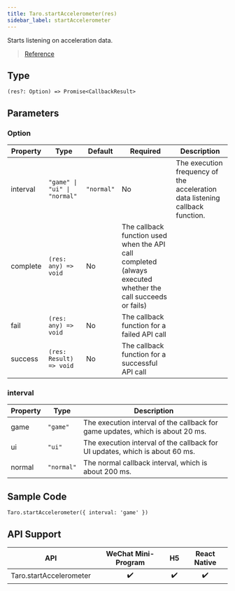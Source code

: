 ```yaml
---
title: Taro.startAccelerometer(res)
sidebar_label: startAccelerometer
---
```


Starts listening on acceleration data.

> [Reference](https://developers.weixin.qq.com/miniprogram/en/dev/api/device/accelerometer/wx.startAccelerometer.html)

## Type

```tsx
(res?: Option) => Promise<CallbackResult>
```

## Parameters

### Option

<table>
  <thead>
    <tr>
      <th>Property</th>
      <th>Type</th>
      <th style={{ textAlign: "center"}}>Default</th>
      <th style={{ textAlign: "center"}}>Required</th>
      <th>Description</th>
    </tr>
  </thead>
  <tbody>
    <tr>
      <td>interval</td>
      <td><code>&quot;game&quot; | &quot;ui&quot; | &quot;normal&quot;</code></td>
      <td style={{ textAlign: "center"}}><code>&quot;normal&quot;</code></td>
      <td style={{ textAlign: "center"}}>No</td>
      <td>The execution frequency of the acceleration data listening callback function.</td>
    </tr>
    <tr>
      <td>complete</td>
      <td><code>(res: any) =&gt; void</code></td>
      <td style={{ textAlign: "center"}}>No</td>
      <td>The callback function used when the API call completed (always executed whether the call succeeds or fails)</td>
    </tr>
    <tr>
      <td>fail</td>
      <td><code>(res: any) =&gt; void</code></td>
      <td style={{ textAlign: "center"}}>No</td>
      <td>The callback function for a failed API call</td>
    </tr>
    <tr>
      <td>success</td>
      <td><code>(res: Result) =&gt; void</code></td>
      <td style={{ textAlign: "center"}}>No</td>
      <td>The callback function for a successful API call</td>
    </tr>
  </tbody>
</table>

### interval

<table>
  <thead>
    <tr>
      <th>Property</th>
      <th>Type</th>
      <th>Description</th>
    </tr>
  </thead>
  <tbody>
    <tr>
      <td>game</td>
      <td><code>&quot;game&quot;</code></td>
      <td>The execution interval of the callback for game updates, which is about 20 ms.</td>
    </tr>
    <tr>
      <td>ui</td>
      <td><code>&quot;ui&quot;</code></td>
      <td>The execution interval of the callback for UI updates, which is about 60 ms.</td>
    </tr>
    <tr>
      <td>normal</td>
      <td><code>&quot;normal&quot;</code></td>
      <td>The normal callback interval, which is about 200 ms.</td>
    </tr>
  </tbody>
</table>

## Sample Code

```tsx
Taro.startAccelerometer({ interval: 'game' })
```

## API Support

| API | WeChat Mini-Program | H5 | React Native |
| :---: | :---: | :---: | :---: |
| Taro.startAccelerometer | ✔️ | ✔️ | ✔️ |

